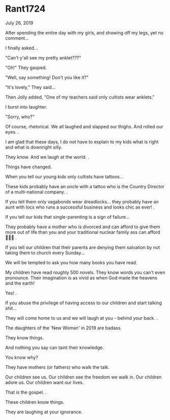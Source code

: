 # Rant1724


July 26, 2019

After spending the entire day with my girls, and showing off my legs, yet no comment... 

I finally asked...

"Can't y'all see my pretty anklet???"

"Oh!" They gasped. 

"Well, say something! Don't you like it?"

"It's lovely," They said...

Then Jolly added, "One of my teachers said only cultists wear anklets."

I burst into laughter. 

"Sorry, who?"

Of course, rhetorical. We all laughed and slapped our thighs. And rolled our eyes.
.

I am glad that these days, I do not have to explain to my kids what is right and what is downright silly. 

They know. And we laugh at the world. 
.

Things have changed. 

When you tell our young kids only cultists have tattoos...

These kids probably have an uncle with a tattoo who is the Country Director of a multi-national company. 
.

If you tell them only vagabonds wear dreadlocks... they probably have an aunt with locs who runs a successful business and looks chic as ever!
.

If you tell our kids that single-parenting is a sign of failure...

They probably have a mother who is divorced and can afford to give them more out of life than you and your traditional nuclear family ass can afford 🤷🏽‍♀️
.

If you tell our children that their parents are denying them salvation by not taking them to church every Sunday...

We will be tempted to ask you how many books you have read. 

My children have read roughly 500 novels. They know words you can't even pronounce. Their imagination is as vivid as when God made the heavens and the earth!

Yes!
.

If you abuse the privilege of having access to our children and start talking shit...

They will come home to us and we will laugh at you - behind your back.
.

The daughters of the 'New Woman' in 2019 are badass.

They know things. 

And nothing you say can taint their knowledge.

You know why?

They have mothers (or fathers) who walk the talk.

Our children see us. Our children see the freedom we walk in. Our children adore us. Our children want our lives. 

That is the gospel. 
.

These children know things. 

They are laughing at your ignorance.